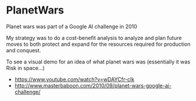 # PlanetWars
Planet wars was part of a Google AI challenge in 2010

My strategy was to do a cost-benefit analysis to analyze and plan future moves to both protect and expand for the resources required for production and conquest.

To see a visual demo for an idea of what planet wars was (essentially it was Risk in space...)

- https://www.youtube.com/watch?v=wDAYCfr-clk
- http://www.masterbaboon.com/2010/09/planet-wars-google-ai-challenge/
